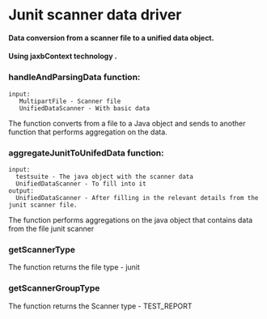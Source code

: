 # Junit scanner data driver

#### Data conversion from a scanner file to a unified data object.
#### Using jaxbContext technology .

### handleAndParsingData function:

    input: 
       MultipartFile - Scanner file
       UnifiedDataScanner - With basic data
The function converts from a file to a Java object and sends to another function that performs aggregation on the data.

### aggregateJunitToUnifedData function:

    input:
      testsuite - The java object with the scanner data
      UnifiedDataScanner - To fill into it
    output:
      UnifiedDataScanner - After filling in the relevant details from the junit scanner file.
The function performs aggregations on the java object that contains data from the file junit scanner


### getScannerType
The function returns the file type - junit

### getScannerGroupType
The function returns the Scanner type - TEST_REPORT
